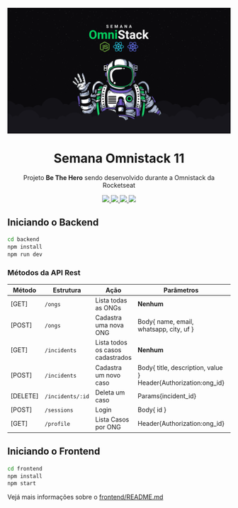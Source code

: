 <img src="./static/omnistack.png" align="center"></img>
<h1 align="center">Semana Omnistack 11</h1>
<p align="center">Projeto <strong>Be The Hero</strong> sendo desenvolvido durante a Omnistack da Rocketseat</p>

<p align="center">
  <a aria-label="Versão do Node" href="https://github.com/nodejs/node/blob/master/doc/changelogs/CHANGELOG_V12.md#12.16.1">
    <img src="https://img.shields.io/badge/node.js@lts-12.16.1-informational?logo=Node.JS"></img>
  </a>
  <a aria-label="Versão do React" href="https://github.com/facebook/react/blob/master/CHANGELOG.md#16120-november-14-2019">
    <img src="https://img.shields.io/badge/react-16.13.1-informational?logo=react"></img>
  </a>
  <a aria-label="Versão do Expo" href="https://www.npmjs.com/package/expo-cli/v/3.11.5">
    <img src="https://img.shields.io/badge/expo--CLI-3.11.5-informational?logo=expo"></img>
  </a>
  <a aria-label="Completo" href="https://rocketseat.com.br/week/inscricao/11.0#4">
    <img src="https://img.shields.io/badge/OmniStack-done-green?logo=data:image/png;base64,iVBORw0KGgoAAAANSUhEUgAAABAAAAAQCAMAAAAoLQ9TAAAALVBMVEVHcExxWsF0XMJzXMJxWcFsUsD///9jRrzY0u6Xh9Gsn9n39fyMecy0qd2bjNJWBT0WAAAABHRSTlMA2Do606wF2QAAAGlJREFUGJVdj1cWwCAIBLEsRU3uf9xobDH8+GZwUYi8i6ucJwrxKE+7D0G9Q4vlYqtmCSjndr4CgCgzlyFgfKfKCVO0LrPKjmiqMxGXkJwNnXskqWG+1oSM+BSwD8f29YLNjvx/OQrn+g99oQSoNmt3PgAAAABJRU5ErkJggg=="></img>
  </a>
</p>

## Iniciando o Backend
```bash
cd backend
npm install
npm run dev
```

### Métodos da API Rest

| Método      | Estrutura           | Ação                                  | Parâmetros          | Retorno       |
| ----------- | ------------------- | ------------------------------------- | ------------------- | ------------- |
| [GET]  | `/ongs`  | Lista todas as ONGs                     | **Nenhum**          | JSON |
| [POST]    | `/ongs`      | Cadastra uma nova ONG              | Body{ name, email, whatsapp, city, uf } | JSON |
| [GET]     | `/incidents`      | Lista todos os casos cadastrados   | **Nenhum**          | JSON |
| [POST]    | `/incidents`      | Cadastra um novo caso              | Body{ title, description, value }<br>Header{Authorization:ong_id} | JSON |
| [DELETE]  | `/incidents/:id`  | Deleta um caso                     | Params{incident_id}          | JSON |
| [POST]  | `/sessions`  | Login                     | Body{ id }          | JSON |
| [GET]  | `/profile`  | Lista Casos por ONG         | Header{Authorization:ong_id}         | JSON |

## Iniciando o Frontend
```bash
cd frontend
npm install
npm start
```
Vejá mais informações sobre o [frontend/README.md](./frontend)